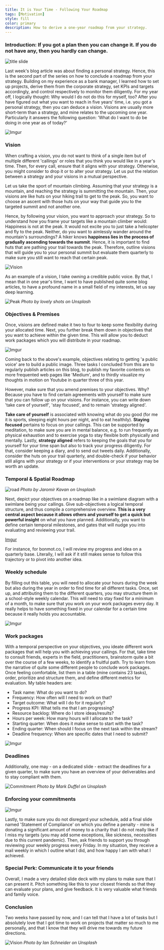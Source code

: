 ```yaml
---
title: It is Your Time - Following Your Roadmap
tags: [Motivation]
style: fill
color: primary
description: How to derive a one-year roadmap from your strategy.
---
```

### Introduction: If you got a plan then you can change it. If you do not have any, then you hardly can change.

![title slide](https://i.imgur.com/u046lWY.png)

Last week's blog article was about finding a personal strategy. Hence, this is the second part of the series on how to conclude a roadmap from your strategy. Building on my experience as a bank manager, I learned how to set up projects, derive them from the corporate strategy, set KPIs and targets accordingly, and control respectively to monitor them diligently. For my year off, I logically thought: Why would I do not do this for myself, too?
After you have figured out what you want to reach in five years' time, i.e. you got a personal strategy, then you can deduce a vision. Visions are usually more short-term than a strategy, and mine relates to the upcoming one year. Particularly it answers the following question: 'What do I want to do be doing in one year as of today?'

![Imgur](https://i.imgur.com/vajGFlD.png)

### Vision

When crafting a vision, you do not want to think of a single item but of multiple different 'callings' or roles that you think you would like in a year's time.
Then, for every call, ensure that it aligns with your strategy. Otherwise, you might consider to drop it or to alter your strategy. Let us put the relation between a strategy and your visions in a mutual perspective.

Let us take the sport of mountain climbing. Assuming that your strategy is a mountain, and reaching the strategy is summitting the mountain. Then, your visions are like huts on your hiking trail to get to the peak. So, you want to choose an ascent with those huts on your way that guide you to the targeted summit and not another one.

Hence, by following your vision, you want to approach your strategy. So to understand how you frame your targets like a mountain climber would:
Happiness is not at the peak. It would not excite you to just take a helicopter and fly to the peak. Neither, do you want to aimlessly wander around the mountain's surroundings? A hiker knows __happiness lies in the process of gradually ascending towards the summit__.
Hence, it is important to find huts that are pathing your trail towards the peak. Therefore, outline visions that will guide you to your personal summit but evaluate them quarterly to make sure you still want to reach that certain peak.

![Vision](https://i.imgur.com/ITds412.png)

As an example of a vision, I take owning a credible public voice. By that, I mean that in one year's time, I want to have published quite some blog articles, to have a profound name in a small field of my interests, let us say deep learning.

![Peak](https://images.unsplash.com/photo-1535224206242-487f7090b5bb?ixlib=rb-1.2.1&ixid=eyJhcHBfaWQiOjEyMDd9&auto=format&fit=crop&w=1350&q=80)
*Photo by lovely shots on Unsplash*

### Objectives & Premises

Once, visions are defined make it two to four to keep some flexibility during your allocated time. Next, you further break them down in objectives that you want to achieve within the given time. This will allow you to deduct work packages which you will distribute in your roadmap.

![Imgur](https://i.imgur.com/y4JGD78.png)

Coming back to the above's example, objectives relating to getting 'a public voice' are to build a public image. Three tasks I concluded from this are to regularly publish articles on this blog, to publish my favorite contents on more frequented web pages like 'Medium', and to thirdly visualize my thoughts in motion on Youtube in quarter three of this year.

However, make sure that you amend premises to your objectives. Why? Because you have to find certain agreements with yourself to make sure that you can follow up on your visions. For instance, you can write down 'take care of yourself', 'stay focused', and to remain 'strategy aligned'.

__Take care of yourself__ is associated with knowing what do you good (for me it is sports, sleeping eight hours per night, and to eat healthily).
__Staying focused__ pertains to focus on your callings. This can be supported by meditation, to make sure you are in mental balance, e.g. to run frequently as physical exhaustion and to exercise yoga to stay flexible both physically and mentally.
Lastly, __strategy aligned__ refers to keeping the goals that you for yourself for your time span but also to track your progress diligently. For that, consider keeping a diary, and to send out tweets daily. Additionally, consider the huts on your trail quarterly, and double-check if your behavior still aligns with your strategy or if your interventions or your strategy may be worth an update.

### Temporal & Spatial Roadmap

![road](https://images.unsplash.com/photo-1498637841888-108c6b723fcb?ixlib=rb-1.2.1&ixid=eyJhcHBfaWQiOjEyMDd9&auto=format&fit=crop&w=1491&q=80)
*Photo by Jaromír Kavan on Unsplash*

Next, depict your objectives on a roadmap like in a swimlane diagram with a swimlane being your callings. Give sub-objectives a logical temporal structure, and thus compile a comprehensive overview. **This is a very central aspect because it allows others and yourself to get a quick but powerful insight** on what you have planned. Additionally, you want to define certain temporal milestones, and gates that will nudge you into evaluating and reviewing your trail.

[Imgur](https://i.imgur.com/WeE77A2.png)

For instance, for bonmot.co, I will review my progress and idea on a quarterly base. Literally, I will ask if it still makes sense to follow this trajectory or to pivot into another idea.

### Weekly schedule

By filling out this table, you will need to allocate your hours during the week but also during the year in order to find time for all different tasks. Once, set up, and attributing them to the different quarters, you may structure them in a school-style weekly calendar. This will need to stay fixed for a minimum of a month, to make sure that you work on your work packages every day. It really helps to have something fixed in your calendar for a certain time because it really holds you accountable.

![Imgur](https://i.imgur.com/YHe26qv.png)

### Work packages

With a temporal perspective on your objectives, you ideate different work packages that will help you with achieving your callings. For that, take time to consult friends, experts in the field, practitioners, brainstorm quite a bit over the course of a few weeks, to identify a fruitful path.
Try to learn from the narrative of quite some different people to conclude work packages. Once feeling comfortable, list them in a table (mine contains 23 tasks), order, prioritize and structure them, and define different metrics for evaluation. My table headers are:

- Task name: What do you want to do?
- Frequency: How often will I need to work on that?
- Target outcome: What will I do for it regularly?
- Progress KPI: What tells me that I am progressing?
- Resource backlog: Where do I store ideas/results?
- Hours per week: How many hours will I allocate to the task?
- Starting quarter: When does it make sense to start with the task?
- Ending quarter: When should I focus on the next task within the stream?
- Deadline frequency: When are specific dates that I need to submit?

![Imgur](https://i.imgur.com/iTHPndo.png)

### Deadlines

Additionally, one may - on a dedicated slide - extract the deadlines for a given quarter, to make sure you have an overview of your deliverables and to stay compliant with them.

![Commitment](https://images.unsplash.com/photo-1508726096737-5ac7ca26345f?ixlib=rb-1.2.1&ixid=eyJhcHBfaWQiOjEyMDd9&auto=format&fit=crop&w=1300&q=80)
*Photo by Mark Duffel on Unsplash*

### Enforcing your commitments

![Imgur](https://i.imgur.com/kcSQau3.png)

Lastly, to make sure you do not disregard your schedule, add a final slide named 'Statement of Compliance' on which you define a penalty - mine is donating a significant amount of money to a charity that I do not really like if I miss my targets (you may add some exceptions, like sickness, necessities due to this current pandemic). Then, ask friends to support you through reviewing your weekly progress every Friday.
In my situation, they receive a mail weekly in which I outline what I did, and how happy I am with what I achieved.

### Special Perk: Communicate it to your friends

Overall, I made a very detailed slide deck with my plans to make sure that I can present it. Pitch something like this to your closest friends so that they can evaluate your plans, and give feedback. It is very valuable what friends and family voice.

### Conclusion

Two weeks have passed by now, and I can tell that I have a lot of tasks but I absolutely love that I got time to work on projects that matter so much to me personally, and that I know that they will drive me towards my future directions.

![Vision](https://images.unsplash.com/photo-1455849318743-b2233052fcff?ixlib=rb-1.2.1&ixid=eyJhcHBfaWQiOjEyMDd9&auto=format&fit=crop&w=1350&q=80)
*Photo by Ian Schneider on Unsplash*

<script id="dsq-count-scr" src="//duerr.disqus.com/count.js" async></script>
